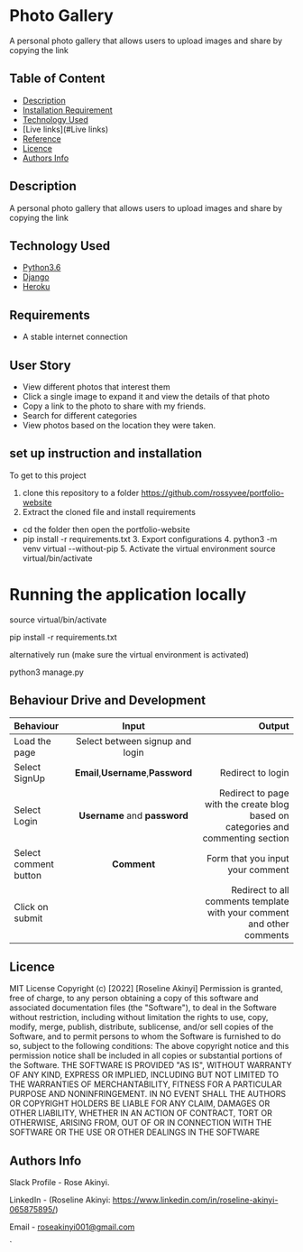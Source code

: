 # Photo Gallery

A personal photo gallery that allows users to upload images and share by copying the link
## Table of Content
+ [Description](#description)
+ [Installation Requirement]( Requisites)
+ [Technology Used](technology-used)
+ [Live links](#Live links)
+ [Reference](#reference)
+ [Licence](#licence)
+ [Authors Info](#aut)

## Description
A personal photo gallery that allows users to upload images and share by copying the link
## Technology Used
* [Python3.6](https://www.python.org/)
* [Django](https://www.djangoproject.com/)
* [Heroku](https://heroku.com)
## Requirements
* A stable internet connection
## User Story
* View different photos that interest them
* Click a single image to expand it and view the details of that photo
* Copy a link to the photo to share with my friends.
* Search for different categories
* View photos based on the location they were taken.
## set up instruction and installation
To get to this project
 1. clone this repository to a folder https://github.com/rossyvee/portfolio-website
 2. Extract the cloned file and install requirements
* cd the folder then open the portfolio-website
* pip install -r requirements.txt
  3. Export configurations
  4. python3 -m venv virtual --without-pip
  5. Activate the virtual environment source virtual/bin/activate
# Running the application locally

source virtual/bin/activate

pip install -r requirements.txt

alternatively run (make sure the virtual environment is activated)

python3 manage.py 

## Behaviour Drive and Development
| Behaviour | Input | Output |
| :---------------- | :---------------: | ------------------: |
| Load the page  |Select between signup and login|
| Select SignUp| **Email**,**Username**,**Password** | Redirect to login|
| Select Login | **Username** and **password** | Redirect to page with the create blog based on categories and commenting section|
| Select comment button | **Comment** | Form that you input your comment|
| Click on submit |  | Redirect to all comments template with your comment and other comments|

  ## Licence
MIT License
Copyright (c) [2022] [Roseline Akinyi]
Permission is  granted, free of charge, to any person obtaining a copy
of this software and associated documentation files (the "Software"), to deal
in the Software without restriction, including without limitation the rights
to use, copy, modify, merge, publish, distribute, sublicense, and/or sell
copies of the Software, and to permit persons to whom the Software is
furnished to do so, subject to the following conditions:
The above copyright notice and this permission notice shall be included in all
copies or substantial portions of the Software.
THE SOFTWARE IS PROVIDED "AS IS", WITHOUT WARRANTY OF ANY KIND, EXPRESS OR
IMPLIED, INCLUDING BUT NOT LIMITED TO THE WARRANTIES OF MERCHANTABILITY,
FITNESS FOR A PARTICULAR PURPOSE AND NONINFRINGEMENT. IN NO EVENT SHALL THE
AUTHORS OR COPYRIGHT HOLDERS BE LIABLE FOR ANY CLAIM, DAMAGES OR OTHER
LIABILITY, WHETHER IN AN ACTION OF CONTRACT, TORT OR OTHERWISE, ARISING FROM,
OUT OF OR IN CONNECTION WITH THE SOFTWARE OR THE USE OR OTHER DEALINGS IN THE
SOFTWARE
## Authors Info
Slack Profile - Rose Akinyi.

LinkedIn - (Roseline Akinyi: https://www.linkedin.com/in/roseline-akinyi-065875895/)

Email - roseakinyi001@gmail.com


`